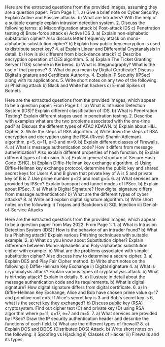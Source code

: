 Here are the extracted questions from the provided images, assuming they are a question paper:
From Page 1:
1.
a) Give a brief note on Cyber Security. Explain Active and Passive attacks.
b) What are Intruders? With the help of a suitable example explain intrusion detection system.
2. Discuss the following terms:
a) Misconfiguration attack
b) Post-attack IDS
c) Penetration testing
d) Brute-force attack
e) Active IDS
3.
a) Explain non-alphabetic substitution cipher? Also discuss letter frequency attack on mono-alphabetic substitution cipher?
b) Explain how public-key encryption is used to distribute secret key?
4.
a) Explain Linear and Differential Cryptanalysis in detail.
b) How is ski different from block-dance attack?
c) Describe encryption operation of DES algorithm.
5.
a) Explain The Ticket Granting Server (TGS) scheme in Kerberos.
b) What is Steganography? What is the use of that purpose?
3. What do you mean by Digital Certificate? Discuss Digital signature and Certificate Authority.
4. Explain IP Security (IPSec) along with its applications.
5. Write short notes on any two of the following:
a) Phishing attack
b) Black and White hat hackers
c) E-mail Spikes
d) Botnets

Here are the extracted questions from the provided images, which appear to be a question paper:
From Page 1:
1.
a) What is Intrusion Detection System (IDS)? Explain different classification of IDS.
b) What is Penetration Testing? Explain different stages used in penetration testing.
2. Describe with examples what are the two problems associated with the one-time pad?
a) Discuss the different types of ATAC KDAWN.
b) Explain about HILL Cipher.
3. Write the steps of RSA algorithm.
a) Write down the steps of RSA encryption and decryption using the RSA (Rivest-Shamir-Adleman) algorithm, p=5, q=11, e=3 and m=9.
b) Explain different classes of Firewalls.
4.
a) What is message authentication code? How it differs from message authentication? Also explain different properties of hash function.
b) Explain different types of intrusion.
5.
a) Explain general structure of Secure Hash Code (SHC).
b) Explain Diffie-Hellman key exchange algorithm.
c) Using Diffie-Hellman key exchange protocol, determine the public key and shared secret keys for Users A and B given that private key of A is 5 and private key of B is 7. Use prime number p=23 and root g=5.
6.
a) What services are provided by IPSec? Explain transport and tunnel modes of IPSec.
b) Explain about IPSec.
7.
a) What is Digital Signature? How digital signature differs from message authentication?
b) What are the different types of cyber attacks?
8.
a) Write and explain digital signature algorithm.
b) Write short notes on the following:
i) Trojans and Backdoors
ii) SQL Injection
iii) Denial-of-Service Attacks

Here are the extracted questions from the provided images, which appear to be a question paper from May 2022:
From Page 1:
1.
a) What is Intrusion Detection System (IDS)? How is the behavior of an intruder found?
b) What is a Phishing attack? Explain various Phishing techniques with suitable example.
2.
a) What do you know about Substitution cipher? Explain difference between Mono-alphabetic and Poly-alphabetic substitution cipher with example.
b) What are the problems associated with simple substitution cipher? Also discuss how to determine a secure cipher.
3.
a) Explain DES and Play Fair Cipher method.
b) Write short notes on the following:
i) Diffie-Hellman Key Exchange
ii) Digital signature
4.
a) What is cryptanalysis attack? Explain various types of cryptanalysis attack.
b) What is birthday attack? Explain in details.
5.
a) Illustrate in detail about the message authentication code and its requirements.
b) What is digital signature? How digital signature differs from digital certificate.
6.
a) In Diffie-Hellman Key Exchange, Alice and Bob have chosen prime value q=17 and primitive root e=5. If Alice's secret key is 3 and Bob's secret key is 6, what is the secret key they exchanged?
b) Discuss public key (RSA) cryptosystem. Find out cipher text (C) and private key (D) using RSA algorithm where p=11, q=17, e=7 and m=5.
7.
a) What services are provided by IPSec? Draw the IP security authentication header and describe the functions of each field.
b) What are the different types of firewall?
8.
a) Explain DOS and DDOS (Distributed DOS) Attack.
b) Write short notes on the following:
i) Spoofing vs Hijacking
ii) Classes of Hacker
iii) Firewalls and its types
